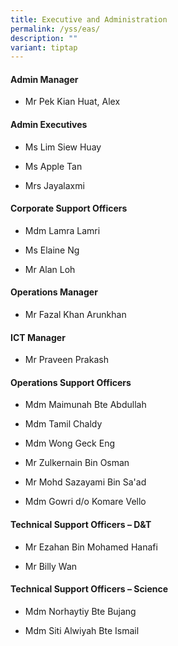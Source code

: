 ```yaml
---
title: Executive and Administration
permalink: /yss/eas/
description: ""
variant: tiptap
---
```

<h4><strong>Admin Manager</strong></h4>
<ul data-tight="true" class="tight">
<li>
<p>Mr Pek Kian Huat, Alex</p>
</li>
</ul>
<h4><strong>Admin Executives</strong></h4>
<ul data-tight="true" class="tight">
<li>
<p>Ms Lim Siew Huay</p>
</li>
<li>
<p>Ms Apple Tan</p>
</li>
<li>
<p>Mrs Jayalaxmi</p>
</li>
</ul>
<h4><strong>Corporate Support Officers</strong></h4>
<ul data-tight="true" class="tight">
<li>
<p>Mdm Lamra Lamri</p>
</li>
<li>
<p>Ms Elaine Ng</p>
</li>
<li>
<p>Mr Alan Loh</p>
</li>
</ul>
<h4><strong>Operations Manager</strong></h4>
<ul data-tight="true" class="tight">
<li>
<p>Mr Fazal Khan Arunkhan</p>
</li>
</ul>
<h4><strong>ICT Manager</strong></h4>
<ul data-tight="true" class="tight">
<li>
<p>Mr Praveen Prakash</p>
</li>
</ul>
<h4><strong>Operations Support Officers</strong></h4>
<ul data-tight="true" class="tight">
<li>
<p>Mdm Maimunah Bte Abdullah</p>
</li>
<li>
<p>Mdm Tamil Chaldy</p>
</li>
<li>
<p>Mdm Wong Geck Eng</p>
</li>
<li>
<p>Mr Zulkernain Bin Osman</p>
</li>
<li>
<p>Mr Mohd Sazayami Bin Sa'ad</p>
</li>
<li>
<p>Mdm Gowri d/o Komare Vello</p>
</li>
</ul>
<h4><strong>Technical Support Officers – D&amp;T</strong></h4>
<ul data-tight="true" class="tight">
<li>
<p>Mr Ezahan Bin Mohamed Hanafi</p>
</li>
<li>
<p>Mr Billy Wan</p>
</li>
</ul>
<h4><strong>Technical Support Officers – Science</strong></h4>
<ul data-tight="true" class="tight">
<li>
<p>Mdm Norhaytiy Bte Bujang</p>
</li>
<li>
<p>Mdm Siti Alwiyah Bte Ismail</p>
</li>
</ul>
<p></p>